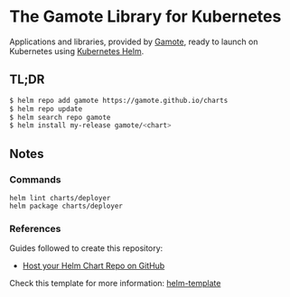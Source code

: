 # The Gamote Library for Kubernetes

Applications and libraries, provided by [Gamote](https://github.com/Gamote), ready to launch on Kubernetes using [Kubernetes Helm](https://github.com/helm/helm).

## TL;DR

```bash
$ helm repo add gamote https://gamote.github.io/charts
$ helm repo update
$ helm search repo gamote
$ helm install my-release gamote/<chart>
```

## Notes

### Commands

```shell
helm lint charts/deployer
helm package charts/deployer 
```

### References

Guides followed to create this repository:
- [Host your Helm Chart Repo on GitHub](https://tealfeed.com/host-helm-chart-repo-github-n1nly)

Check this template for more information: [helm-template](https://github.com/bitnami/charts/tree/main/template)
